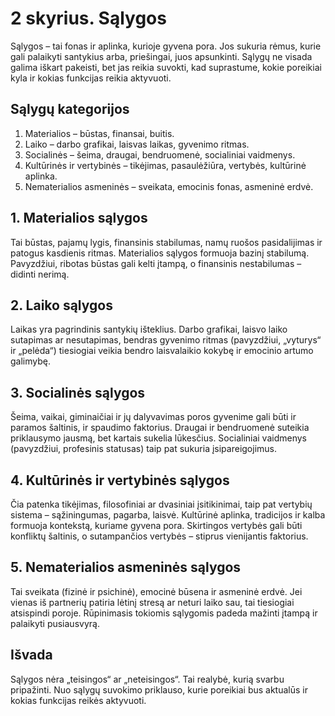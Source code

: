 # 2 skyrius. Sąlygos

Sąlygos – tai fonas ir aplinka, kurioje gyvena pora. Jos sukuria rėmus, kurie gali palaikyti santykius arba, priešingai, juos apsunkinti. Sąlygų ne visada galima iškart pakeisti, bet jas reikia suvokti, kad suprastume, kokie poreikiai kyla ir kokias funkcijas reikia aktyvuoti.

## Sąlygų kategorijos

1. Materialios – būstas, finansai, buitis.
2. Laiko – darbo grafikai, laisvas laikas, gyvenimo ritmas.
3. Socialinės – šeima, draugai, bendruomenė, socialiniai vaidmenys.
4. Kultūrinės ir vertybinės – tikėjimas, pasaulėžiūra, vertybės, kultūrinė aplinka.
5. Nematerialios asmeninės – sveikata, emocinis fonas, asmeninė erdvė.

## 1. Materialios sąlygos

Tai būstas, pajamų lygis, finansinis stabilumas, namų ruošos pasidalijimas ir patogus kasdienis ritmas. Materialios sąlygos formuoja bazinį stabilumą. Pavyzdžiui, ribotas būstas gali kelti įtampą, o finansinis nestabilumas – didinti nerimą.

## 2. Laiko sąlygos

Laikas yra pagrindinis santykių išteklius. Darbo grafikai, laisvo laiko sutapimas ar nesutapimas, bendras gyvenimo ritmas (pavyzdžiui, „vyturys“ ir „pelėda“) tiesiogiai veikia bendro laisvalaikio kokybę ir emocinio artumo galimybę.

## 3. Socialinės sąlygos

Šeima, vaikai, giminaičiai ir jų dalyvavimas poros gyvenime gali būti ir paramos šaltinis, ir spaudimo faktorius. Draugai ir bendruomenė suteikia priklausymo jausmą, bet kartais sukelia lūkesčius. Socialiniai vaidmenys (pavyzdžiui, profesinis statusas) taip pat sukuria įsipareigojimus.

## 4. Kultūrinės ir vertybinės sąlygos

Čia patenka tikėjimas, filosofiniai ar dvasiniai įsitikinimai, taip pat vertybių sistema – sąžiningumas, pagarba, laisvė. Kultūrinė aplinka, tradicijos ir kalba formuoja kontekstą, kuriame gyvena pora. Skirtingos vertybės gali būti konfliktų šaltinis, o sutampančios vertybės – stiprus vienijantis faktorius.

## 5. Nematerialios asmeninės sąlygos

Tai sveikata (fizinė ir psichinė), emocinė būsena ir asmeninė erdvė. Jei vienas iš partnerių patiria lėtinį stresą ar neturi laiko sau, tai tiesiogiai atsispindi poroje. Rūpinimasis tokiomis sąlygomis padeda mažinti įtampą ir palaikyti pusiausvyrą.

## Išvada

Sąlygos nėra „teisingos“ ar „neteisingos“. Tai realybė, kurią svarbu pripažinti. Nuo sąlygų suvokimo priklauso, kurie poreikiai bus aktualūs ir kokias funkcijas reikės aktyvuoti.
